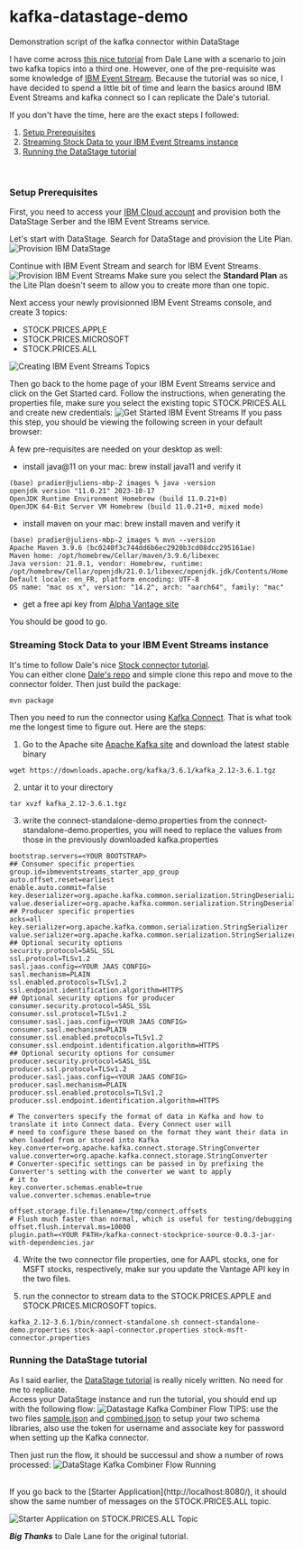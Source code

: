 # kafka-datastage-demo
Demonstration script of the kafka connector within DataStage

I have come across [this nice tutorial](https://dalelane.co.uk/blog/?p=4740) from Dale Lane with a scenario to join two kafka topics into a third one.
However, one of the pre-requisite was some knowledge of [IBM Event Stream](https://www.ibm.com/products/event-streams). Because the tutorial was so nice, I have decided to spend a little bit of time and learn the basics around IBM Event Streams and kafka connect so I can replicate the Dale's tutorial.
<br>

If you don't have the time, here are the exact steps I followed:
1. [Setup Prerequisites](#setup-prerequisites)
2. [Streaming Stock Data to your IBM Event Streams instance](#user-content-streaming-stock-data-to-your-ibm-event-streams-instance)
3. [Running the DataStage tutorial](#running-the-datastage-tutorial)
<br>

### Setup Prerequisites

First, you need to access your [IBM Cloud account](https://cloud.ibm.com/) and provision both the DataStage Serber and the IBM Event Streams service.
<br>

Let's start with DataStage. Search for DataStage and provision the Lite Plan.
![Provision IBM DataStage](images/provisionning_datastage.png)

Continue with IBM Event Stream and search for IBM Event Streams.
![Provision IBM Event Streams](images/provisionning_eventstreams.png)
Make sure you select the **Standard Plan** as the Lite Plan doesn't seem to allow you to create more than one topic.

Next access your newly provisionned IBM Event Streams console, and create 3 topics:
* STOCK.PRICES.APPLE
* STOCK.PRICES.MICROSOFT
* STOCK.PRICES.ALL

![Creating IBM Event Streams Topics](images/eventstreams_topics.png)

Then go back to the home page of your IBM Event Streams service and click on the Get Started card. Follow the instructions, when generating the properties file, make sure you select the existing topic STOCK.PRICES.ALL and create new credentials: 
![Get Started IBM Event Streams](eventstreams_getstarted.png)
If you pass this step, you should be viewing the following screen in your default browser:

 A few pre-requisites are needed on your desktop as well:
* install java@11 on your mac: brew install java11 and verify it
```
(base) pradier@juliens-mbp-2 images % java -version
openjdk version "11.0.21" 2023-10-17
OpenJDK Runtime Environment Homebrew (build 11.0.21+0)
OpenJDK 64-Bit Server VM Homebrew (build 11.0.21+0, mixed mode)
```
* install maven on your mac:  brew install maven and verify it
```
(base) pradier@juliens-mbp-2 images % mvn --version
Apache Maven 3.9.6 (bc0240f3c744dd6b6ec2920b3cd08dcc295161ae)
Maven home: /opt/homebrew/Cellar/maven/3.9.6/libexec
Java version: 21.0.1, vendor: Homebrew, runtime: /opt/homebrew/Cellar/openjdk/21.0.1/libexec/openjdk.jdk/Contents/Home
Default locale: en_FR, platform encoding: UTF-8
OS name: "mac os x", version: "14.2", arch: "aarch64", family: "mac"
```
* get a free api key from [Alpha Vantage site](https://www.alphavantage.co/)

You should be good to go.

### Streaming Stock Data to your IBM Event Streams instance 

It's time to follow Dale's nice [Stock connector tutorial](https://dalelane.co.uk/blog/?p=4463).
<br>
You can either clone [Dale's repo](https://github.com/dalelane/kafka-connect-stockprice-source) and simple clone this repo and move to the connector folder.
Then just build the package:
```
mvn package
```
Then you need to run the connector using [Kafka Connect](https://kafka.apache.org/documentation/#connect_user). That is what took me the longest time to figure out. Here are the steps:
1. Go to the Apache site [Apache Kafka site](https://kafka.apache.org/downloads) and download the latest stable binary
```
wget https://downloads.apache.org/kafka/3.6.1/kafka_2.12-3.6.1.tgz
```
2. untar it to your directory
```
tar xvzf kafka_2.12-3.6.1.tgz
```
3. write the connect-standalone-demo.properties from the connect-standalone-demo.properties, you will need to replace the values from those in the previously downloaded kafka.properties
```
bootstrap.servers=<YOUR BOOTSTRAP>
## Consumer specific properties
group.id=ibmeventstreams_starter_app_group
auto.offset.reset=earliest
enable.auto.commit=false
key.deserializer=org.apache.kafka.common.serialization.StringDeserializer
value.deserializer=org.apache.kafka.common.serialization.StringDeserializer
## Producer specific properties
acks=all
key.serializer=org.apache.kafka.common.serialization.StringSerializer
value.serializer=org.apache.kafka.common.serialization.StringSerializer
## Optional security options
security.protocol=SASL_SSL
ssl.protocol=TLSv1.2
sasl.jaas.config=<YOUR JAAS CONFIG>
sasl.mechanism=PLAIN
ssl.enabled.protocols=TLSv1.2
ssl.endpoint.identification.algorithm=HTTPS
## Optional security options for producer
consumer.security.protocol=SASL_SSL
consumer.ssl.protocol=TLSv1.2
consumer.sasl.jaas.config=<YOUR JAAS CONFIG>
consumer.sasl.mechanism=PLAIN
consumer.ssl.enabled.protocols=TLSv1.2
consumer.ssl.endpoint.identification.algorithm=HTTPS
## Optional security options for consumer
producer.security.protocol=SASL_SSL
producer.ssl.protocol=TLSv1.2
producer.sasl.jaas.config=<YOUR JAAS CONFIG>
producer.sasl.mechanism=PLAIN
producer.ssl.enabled.protocols=TLSv1.2
producer.ssl.endpoint.identification.algorithm=HTTPS

# The converters specify the format of data in Kafka and how to translate it into Connect data. Every Connect user will
# need to configure these based on the format they want their data in when loaded from or stored into Kafka
key.converter=org.apache.kafka.connect.storage.StringConverter
value.converter=org.apache.kafka.connect.storage.StringConverter
# Converter-specific settings can be passed in by prefixing the Converter's setting with the converter we want to apply
# it to
key.converter.schemas.enable=true
value.converter.schemas.enable=true

offset.storage.file.filename=/tmp/connect.offsets
# Flush much faster than normal, which is useful for testing/debugging
offset.flush.interval.ms=10000
plugin.path=<YOUR PATH>/kafka-connect-stockprice-source-0.0.3-jar-with-dependencies.jar
```
4. Write the two connector file properties, one for AAPL stocks, one for MSFT stocks, respectively, make sur you update the Vantage API key in the two files.  

5. run the connector to stream data to the STOCK.PRICES.APPLE and STOCK.PRICES.MICROSOFT topics.
```
kafka_2.12-3.6.1/bin/connect-standalone.sh connect-standalone-demo.properties stock-aapl-connector.properties stock-msft-connector.properties
```

### Running the DataStage tutorial

As I said earlier, the [DataStage tutorial](https://dalelane.co.uk/blog/?p%253D4740) is really nicely written. No need for me to replicate.
<br>
Access your DataStage instance and run the tutorial, you should end up with the following flow:
![Datastage Kafka Combiner Flow](images/datastage_kafka_combiner_flow.png)
TIPS: use the two files [sample.json](sample.json) and [combined.json](combined.json) to setup your two schema libraries, also use the token for username and associate key for password when setting up the Kafka connector.
<br>

Then just run the flow, it should be successul and show a number of rows processed:
![DataStage Kafka Combiner Flow Running](images/datastage_running.png)

<br>
If you go back to the [Starter Application](http://localhost:8080/), it should show the same number of messages on the STOCK.PRICES.ALL topic.

![Starter Application on STOCK.PRICES.ALL Topic](images/starter_application.png)

***Big Thanks*** to Dale Lane for the original tutorial.